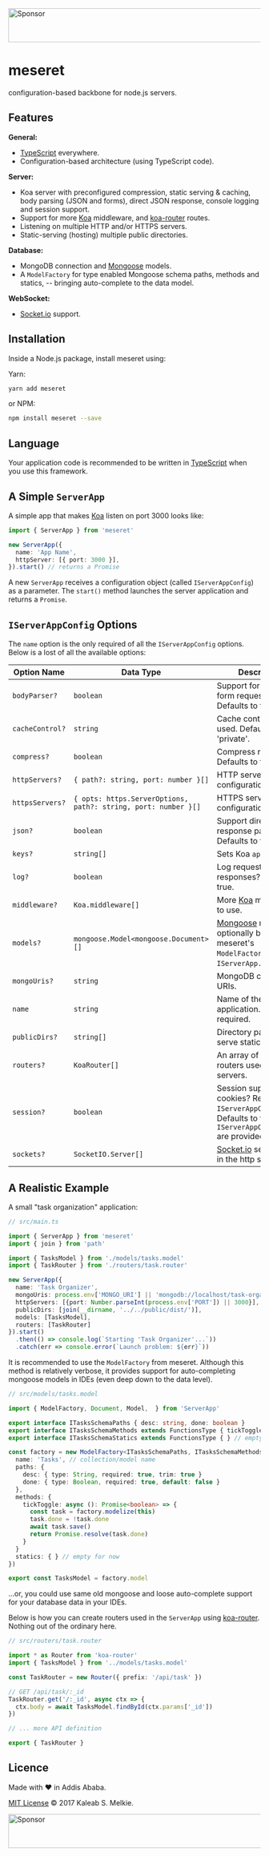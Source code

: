 <a target='_blank' rel='nofollow' href='https://app.codesponsor.io/link/pj69cKtfSMsPzwUKHBTfQqhm/kaleabmelkie/meseret'>
  <img alt='Sponsor' width='888' height='68' src='https://app.codesponsor.io/embed/pj69cKtfSMsPzwUKHBTfQqhm/kaleabmelkie/meseret.svg' />
</a>

# meseret

configuration-based backbone for node.js servers.

## Features

__General:__

- [TypeScript](https://www.npmjs.com/package/typescript) everywhere.
- Configuration-based architecture (using TypeScript code).

__Server:__

- Koa server with preconfigured compression, static serving & caching, body parsing (JSON and forms), direct JSON response, console logging and session support.
- Support for more [Koa](https://www.npmjs.com/package/koa) middleware, and [koa-router](https://www.npmjs.com/package/koa-router) routes.
- Listening on multiple HTTP and/or HTTPS servers.
- Static-serving (hosting) multiple public directories.

__Database:__

- MongoDB connection and [Mongoose](https://www.npmjs.com/package/mongoose) models.
- A `ModelFactory` for type enabled Mongoose schema paths, methods and statics, -- bringing auto-complete to the data model.

__WebSocket:__

- [Socket.io](https://www.npmjs.com/package/socket.io) support.

## Installation

Inside a Node.js package, install meseret using:

Yarn:

```sh
yarn add meseret
```

or NPM:

```sh
npm install meseret --save
```

## Language

Your application code is recommended to be written in [TypeScript](https://www.npmjs.com/package/typescript) when you use this framework.

## A Simple `ServerApp`

A simple app that makes [Koa](https://www.npmjs.com/package/koa) listen on port 3000 looks like:

```ts
import { ServerApp } from 'meseret'

new ServerApp({
  name: 'App Name',
  httpServer: [{ port: 3000 }],
}).start() // returns a Promise
```

A new `ServerApp` receives a configuration object (called `IServerAppConfig`) as a parameter.
The `start()` method launches the server application and returns a `Promise`.

## `IServerAppConfig` Options

The `name` option is the only required of all the `IServerAppConfig` options. Below is a lost of all the available options:

Option Name | Data Type | Description
--- | --- | ---
`bodyParser?` | `boolean` | Support for JSON and form request bodies? Defaults to true.
`cacheControl?` | `string` | Cache control to be used. Defaults to 'private'.
`compress?` | `boolean` | Compress responses? Defaults to true.
`httpServers?` | `{ path?: string, port: number }[]` | HTTP server configurations.
`httpsServers?` | `{ opts: https.ServerOptions, path?: string, port: number }[]` | HTTPS server configurations.
`json?` | `boolean` | Support direct JSON response parsing? Defaults to true.
`keys?` | `string[]` | Sets Koa `app.keys`.
`log?` | `boolean` | Log requests and responses? Defaults to true.
`middleware?` | `Koa.middleware[]` | More [Koa](https://www.npmjs.com/package/koa) middleware to use.
`models?` | `mongoose.Model<mongoose.Document>[]` | [Mongoose](https://www.npmjs.com/package/mongoose) models, optionally built using meseret's `ModelFactory`. Requires `IServerApp.mongoUris`.
`mongoUris?` | `string` | MongoDB connection URIs.
`name` | `string` | Name of the server application. It is required.
`publicDirs?` | `string[]` | Directory paths to serve statically.
`routers?` | `KoaRouter[]` | An array of [koa-router](https://www.npmjs.com/package/koa-router) routers used in the servers.
`session?` | `boolean` | Session support using cookies? Requires `IServerAppConfig.keys`. Defaults to true if some `IServerAppConfig.keys` are provided.
`sockets?` | `SocketIO.Server[]` | [Socket.io](https://www.npmjs.com/package/socket-io) servers used in the http servers.

## A Realistic Example

A small "task organization" application:

```ts
// src/main.ts

import { ServerApp } from 'meseret'
import { join } from 'path'

import { TasksModel } from './models/tasks.model'
import { TaskRouter } from './routers/task.router'

new ServerApp({
  name: 'Task Organizer',
  mongoUris: process.env['MONGO_URI'] || 'mongodb://localhost/task-organizer',
  httpServers: [{port: Number.parseInt(process.env['PORT']) || 3000}],
  publicDirs: [join(__dirname, '../../public/dist/')],
  models: [TasksModel],
  routers: [TaskRouter]
}).start()
  .then(() => console.log(`Starting 'Task Organizer'...`))
  .catch(err => console.error(`Launch problem: ${err}`))
```

It is recommended to use the `ModelFactory` from meseret. Although this method is relatively verbose, it provides support for auto-completing mongoose models in IDEs (even deep down to the data level).

```ts
// src/models/tasks.model

import { ModelFactory, Document, Model,  } from 'ServerApp'

export interface ITasksSchemaPaths { desc: string, done: boolean }
export interface ITasksSchemaMethods extends FunctionsType { tickToggle: () => Promise<boolean> }
export interface ITasksSchemaStatics extends FunctionsType { } // empty for now

const factory = new ModelFactory<ITasksSchemaPaths, ITasksSchemaMethods, ITasksSchemaStatics>({
  name: 'Tasks', // collection/model name
  paths: {
    desc: { type: String, required: true, trim: true }
    done: { type: Boolean, required: true, default: false }
  },
  methods: {
    tickToggle: async (): Promise<boolean> => {
      const task = factory.modelize(this)
      task.done = !task.done
      await task.save()
      return Promise.resolve(task.done)
    }
  }
  statics: { } // empty for now
})

export const TasksModel = factory.model
```

...or, you could use same old mongoose and loose auto-complete support for your database data in your IDEs.

Below is how you can create routers used in the `ServerApp` using [koa-router](https://www.npmjs.com/packages/koa-router). Nothing out of the ordinary here.

```ts
// src/routers/task.router

import * as Router from 'koa-router'
import { TasksModel } from '../models/tasks.model'

const TaskRouter = new Router({ prefix: '/api/task' })

// GET /api/task/:_id
TaskRouter.get('/:_id', async ctx => {
  ctx.body = await TasksModel.findById(ctx.params['_id'])
})

// ... more API definition

export { TaskRouter }
```

## Licence

Made with &hearts; in Addis Ababa.

[MIT License](LICENSE) &copy; 2017 Kaleab S. Melkie.

<a target='_blank' rel='nofollow' href='https://app.codesponsor.io/link/pj69cKtfSMsPzwUKHBTfQqhm/kaleabmelkie/meseret'>
  <img alt='Sponsor' width='888' height='68' src='https://app.codesponsor.io/embed/pj69cKtfSMsPzwUKHBTfQqhm/kaleabmelkie/meseret.svg' />
</a>
